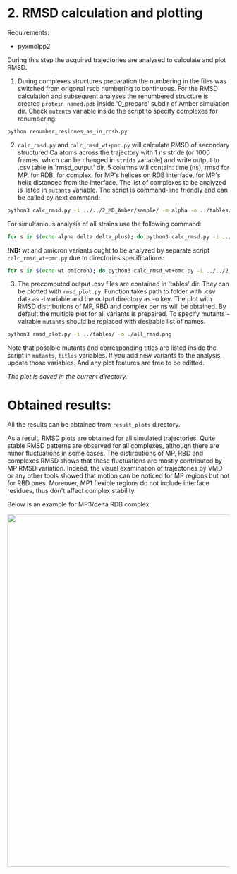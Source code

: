 # 2. RMSD calculation and plotting
Requirements:
- pyxmolpp2

During this step the acquired trajectories are analysed to calculate and plot RMSD.

1. During complexes structures preparation the numbering in the files was switched from origonal rscb numbering to continuous. For the RMSD calculation and subsequent analyses the renumbered structure is created `protein_named.pdb` inside '0_prepare' subdir of Amber simulation dir. Check `mutants` variable inside the script to specify complexes for renumbering:
```sh
python renumber_residues_as_in_rcsb.py
```
2. `calc_rmsd.py` and `calc_rmsd_wt+pmc.py` will calculate RMSD of secondary structured Ca atoms across the trajectory with 1 ns stride (or 1000 frames, which can be changed in `stride` variable) and write output to .csv table in 'rmsd_output' dir. 5 columns will contain: time (ns), rmsd for MP, for RDB, for complex, for MP's helices on RDB interface, for MP's helix distanced from the interface. The list of complexes to be analyzed is listed in `mutants` variable. The script is command-line friendly and can be called by next command:
```sh
python3 calc_rmsd.py -i ../../2_MD_Amber/sample/ -m alpha -o ../tables/
```

For simultanious analysis of all strains use the following command:
```sh
for s in $(echo alpha delta delta_plus); do python3 calc_rmsd.py -i ../../2_MD_Amber/sample/ -m ${s} -o ../tables/ ; done
```

**!NB:** wt and omicron variants ought to be analyzed by separate script `calc_rmsd_wt+pmc.py` due to directories specifications:
```sh
for s in $(echo wt omicron); do python3 calc_rmsd_wt+omc.py -i ../../2_MD_Amber/sample/ -m ${s} -o ../tables/ ; done
```
3. The precomputed output .csv files are contained in 'tables' dir. They can be plotted with `rmsd_plot.py`. Function takes path to folder with .csv data as -i variable and the output directory as -o key. The plot with RMSD distributions of MP, RBD and complex per ns will be obtained. By default the multiple plot for all variants is prepaired. To specify mutants - vairable `mutants` should be replaced with desirable list of names.
```sh
python3 rmsd_plot.py -i ../tables/ -o ./all_rmsd.png
```
Note that possible mutants and corresponding titles are listed inside the script in `mutants`, `titles` variables. If you add new variants to the analysis, update those variables. And any plot features are free to be editted.

*The plot is saved in the current directory.*

# Obtained results:

All the results can be obtained from `result_plots` directory.

As a result, RMSD plots are obtained for all simulated trajectories. Quite stable RMSD patterns are observed for all complexes, although there are minor fluctuations in some cases. The distirbutions of MP, RBD and complexes RMSD shows that these fluctuations are mostly contributed by MP RMSD variation. Indeed, the visual examination of trajectories by VMD or any other tools showed that motion can be noticed for MP regions but not for RBD ones. Moreover, MP1 flexible regions do not include interface residues, thus don't affect complex stability. 

Below is an example for MP3/delta RDB complex:

<p align="center">
  <img src="results_plots/all_rmsd.png" width="800">
</p>

